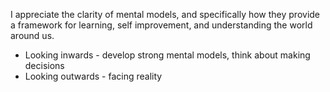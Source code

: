 

I appreciate the clarity of mental models, and specifically how they provide a framework for learning, self improvement, and understanding the world around us. 



- Looking inwards - develop strong mental models, think about making decisions
- Looking outwards - facing reality